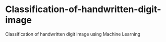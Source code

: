 # Classification-of-handwritten-digit-image
Classification of handwritten digit image using Machine Learning
